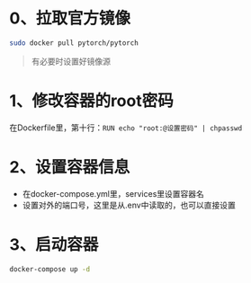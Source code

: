 # 0、拉取官方镜像

```bash
sudo docker pull pytorch/pytorch
```

> 有必要时设置好镜像源

# 1、修改容器的root密码

在Dockerfile里，第十行：`RUN echo "root:@设置密码" | chpasswd`

# 2、设置容器信息

- 在docker-compose.yml里，services里设置容器名
- 设置对外的端口号，这里是从.env中读取的，也可以直接设置

# 3、启动容器

```bash
docker-compose up -d
```
